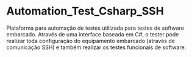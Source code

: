 # Automation_Test_Csharp_SSH
Plataforma para automação de testes utilizada para testes de software embarcado.
Através de uma interface baseada em C#, o tester pode realizar toda configuração do equipamento embarcado (através de comunicação SSH) e também realizar os testes funcionais de software.
